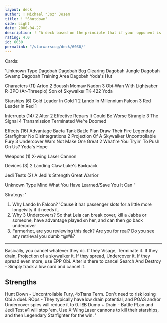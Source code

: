```yaml
---
layout: deck
author: ! Michael "Joz" Josem
title: ! "Shutdown"
side: Light
date: 2000-04-27
description: ! "A deck based on the principle that if your opponent is making you lose 0 force per turn, you only need to make them lose 1 or 2 force per turn."
rating: 4.0
id: 6030
permalink: "/starwarsccg/deck/6030/"
---
```

Cards: 

'Unknown Type
       Dagobah
       Dagobah Bog Clearing
       Dagobah Jungle
       Dagobah Swamp
       Dagobah Training Area
       Dagobah Yoda's Hut

Characters (11)
       Artoo
     2 Boussh
       Momaw Nadon
     3 Obi-Wan With Lightsaber
       R-3PO (Ar-Threepio)
       Son of Skywalker
       TK-422
       Yoda

Starships (6)
       Gold Leader In Gold 1
     2 Lando In Millennium Falcon
     3 Red Leader In Red 1

Interrupts (14)
     2 Alter
     2 Effective Repairs
       It Could Be Worse
       Strangle
     3 The Signal
     4 Transmission Terminated
       We're Doomed

Effects (16)
       Advantage
       Bacta Tank
       Battle Plan
       Draw Their Fire
       Legendary Starfighter
       No Disintegrations
     2 Projection Of A Skywalker
       Uncontrollable Fury
     3 Undercover
       Wars Not Make One Great
     2 What're You Tryin' To Push On Us?
       Yoda's Hope

Weapons (1)
       X-wing Laser Cannon

Devices (3)
     2 Landing Claw
       Luke's Backpack

Jedi Tests (2)
       A Jedi's Strength
       Great Warrior

Unknown Type
       Mind What You Have Learned/Save You It Can
'

Strategy: '

1) Why Lando In Falcon?  'Cause it has passenger slots for a little more longeivity if it needs it.
2) Why 3 Undercovers?  So that Leia can break cover, kill a Jabba or someone, have advantage played on her, and can then go back undercover
3) Farmerhot, are you reviewing this deck?  Are you for real?  Do you see any retrieval you dumb ^@#&?

-------------
Basically, you cancel whatever they do.  If they Visage, Terminate it.	If they drain, Projection of a skywalker it.  If they spread, Undercover it.  If they spread even more, use EPP Obi.
Alter is there to cancel Search And Destroy - Simply track a low card and cancel it.

Strengths
-----------
Hunt Down - Uncontrollable Fury, 4xTrans Term.	Don't need to risk losing Obi a duel.
ROps - They typically have low drain potential, and POAS and/or Undercover spies will reduce it to 0.
ISB Dump + Drain - Battle PLan and Jedi Test #1 will stop 'em.  Use X-Wing Laser cannons to kill their starships, and then Legendary Starfighter for the win.	'
